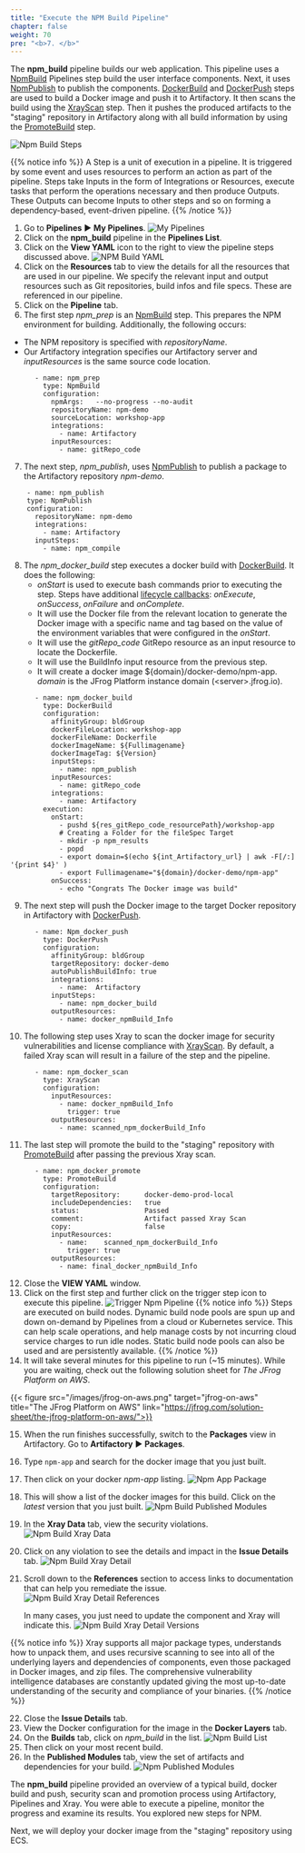 ```yaml
---
title: "Execute the NPM Build Pipeline"
chapter: false
weight: 70
pre: "<b>7. </b>"
---
```


The **npm_build** pipeline builds our web application. This pipeline uses a [NpmBuild](https://www.jfrog.com/confluence/display/JFROG/NpmBuild) Pipelines step build the user interface components. Next, it uses [NpmPublish](https://www.jfrog.com/confluence/display/JFROG/NpmPublish) to publish the components. [DockerBuild](https://www.jfrog.com/confluence/display/JFROG/DockerBuild) and [DockerPush](https://www.jfrog.com/confluence/display/JFROG/DockerPush) steps are used to build a Docker image and push it to Artifactory. It then scans the build using the [XrayScan](https://www.jfrog.com/confluence/display/JFROG/XrayScan) step. Then it pushes the produced artifacts to the "staging" repository in Artifactory along with all build information by using the [PromoteBuild](https://www.jfrog.com/confluence/display/JFROG/PromoteBuild) step.

![Npm Build Steps](/images/npm-build-pipeline-steps.svg) 

{{% notice info %}}
A Step is a unit of execution in a pipeline. It is triggered by some event and uses resources to perform an action as part of the pipeline. Steps take Inputs in the form of Integrations or Resources, execute tasks that perform the operations necessary and then produce Outputs. These Outputs can become Inputs to other steps and so on forming a dependency-based, event-driven pipeline.
{{% /notice %}}

1. Go to **Pipelines** ► **My Pipelines**.
![My Pipelines](/images/pipelines-list.png)
2. Click on the **npm_build** pipeline in the **Pipelines List**.
3. Click on the **View YAML** icon to the right to view the pipeline steps discussed above.
![NPM Build YAML](/images/npm-build-yaml.png)
4. Click on the **Resources** tab to view the details for all the resources that are used in our pipeline. We specify the relevant input and output resources such as Git repositories, build infos and file specs. These are referenced in our pipeline.
5. Click on the **Pipeline** tab.
6. The first step _npm\_prep_ is an [NpmBuild](https://www.jfrog.com/confluence/display/JFROG/NpmBuild) step. This prepares the NPM environment for building. Additionally, the following occurs:
 - The NPM repository is specified with _repositoryName_. 
 - Our Artifactory integration specifies our Artifactory server and _inputResources_ is the same source code location. 

```
      - name: npm_prep
        type: NpmBuild
        configuration:
          npmArgs:   --no-progress --no-audit
          repositoryName: npm-demo
          sourceLocation: workshop-app
          integrations:
            - name: Artifactory
          inputResources:
            - name: gitRepo_code
```

7. The next step, _npm\_publish_, uses [NpmPublish](https://www.jfrog.com/confluence/display/JFROG/NpmPublish) to publish a package to the Artifactory repository _npm-demo_.

```
    - name: npm_publish
    type: NpmPublish
    configuration:
      repositoryName: npm-demo
      integrations:
        - name: Artifactory
      inputSteps:
        - name: npm_compile
```

8. The _npm\_docker\_build_ step executes a docker build with [DockerBuild](https://www.jfrog.com/confluence/display/JFROG/DockerBuild). It does the following: 
    - _onStart_ is used to execute bash commands prior to executing the step. Steps have additional [lifecycle callbacks](https://www.jfrog.com/confluence/display/JFROG/Pipelines+Steps#PipelinesSteps-StepExecution): _onExecute_, _onSuccess_, _onFailure_ and _onComplete_.
    - It will use the Docker file from the relevant location to generate the Docker image with a specific name and tag based on the value of the environment variables that were configured in the _onStart_.
    - It will use the _gitRepo\_code_ GitRepo resource as an input resource to locate the Dockerfile.
    - It will use the BuildInfo input resource from the previous step.
    - It will create a docker image ${domain}/docker-demo/npm-app. _domain_ is the JFrog Platform instance domain (\<server\>.jfrog.io).

```
      - name: npm_docker_build
        type: DockerBuild
        configuration:
          affinityGroup: bldGroup
          dockerFileLocation: workshop-app
          dockerFileName: Dockerfile
          dockerImageName: ${Fullimagename}  
          dockerImageTag: ${Version}
          inputSteps:
            - name: npm_publish
          inputResources: 
            - name: gitRepo_code
          integrations:
            - name: Artifactory
        execution:
          onStart:
            - pushd ${res_gitRepo_code_resourcePath}/workshop-app
            # Creating a Folder for the fileSpec Target
            - mkdir -p npm_results
            - popd
            - export domain=$(echo ${int_Artifactory_url} | awk -F[/:] '{print $4}' )
            - export Fullimagename="${domain}/docker-demo/npm-app"
          onSuccess:
            - echo "Congrats The Docker image was build"
```


9. The next step will push the Docker image to the target Docker repository in Artifactory with [DockerPush](https://www.jfrog.com/confluence/display/JFROG/DockerPush). 

```
      - name: Npm_docker_push
        type: DockerPush
        configuration:
          affinityGroup: bldGroup
          targetRepository: docker-demo
          autoPublishBuildInfo: true
          integrations:
            - name:  Artifactory
          inputSteps:
            - name: npm_docker_build
          outputResources:
            - name: docker_npmBuild_Info
```

10. The following step uses Xray to scan the docker image for security vulnerabilities and license compliance with [XrayScan](https://www.jfrog.com/confluence/display/JFROG/XrayScan). By default, a failed Xray scan will result in a failure of the step and the pipeline.

```
      - name: npm_docker_scan
        type: XrayScan
        configuration:
          inputResources:
            - name: docker_npmBuild_Info
              trigger: true
          outputResources: 
            - name: scanned_npm_dockerBuild_Info
```

11. The last step will promote the build to the "staging" repository with [PromoteBuild](https://www.jfrog.com/confluence/display/JFROG/PromoteBuild) after passing the previous Xray scan.

```
      - name: npm_docker_promote
        type: PromoteBuild
        configuration:
          targetRepository:      docker-demo-prod-local
          includeDependencies:   true   
          status:                Passed
          comment:               Artifact passed Xray Scan
          copy:                  false
          inputResources:
            - name:    scanned_npm_dockerBuild_Info
              trigger: true       
          outputResources:
            - name: final_docker_npmBuild_Info 
```

12. Close the **VIEW YAML** window.
13. Click on the first step and further click on the trigger step icon to execute this pipeline. 
![Trigger Npm Pipeline](/images/trigger-npm-pipeline.png)
{{% notice info %}}
Steps are executed on build nodes. Dynamic build node pools are spun up and down on-demand by Pipelines from a cloud or Kubernetes service. This can help scale operations, and help manage costs by not incurring cloud service charges to run idle nodes. Static build node pools can also be used and are persistently available.
{{% /notice %}}
14. It will take several minutes for this pipeline to run (~15 minutes). While you are waiting, check out the following solution sheet for _The JFrog Platform on AWS_.

{{< figure src="/images/jfrog-on-aws.png" target="jfrog-on-aws" title="The JFrog Platform on AWS" link="https://jfrog.com/solution-sheet/the-jfrog-platform-on-aws/">}}

15. When the run finishes successfully, switch to the **Packages** view in Artifactory. Go to **Artifactory** ► **Packages**.
16. Type ```npm-app``` and search for the docker image that you just built.
17. Then click on your docker _npm-app_ listing.
![Npm App Package](/images/npm-app-package.png)
18. This will show a list of the docker images for this build. Click on the _latest_ version that you just built.
![Npm Build Published Modules](/images/npm-app-versions.png)
19. In the **Xray Data** tab, view the security violations.
![Npm Build Xray Data](/images/npm-build-xray-data.png)
20. Click on any violation to see the details and impact in the **Issue Details** tab.
![Npm Build Xray Detail](/images/npm-build-xray-detail.png)
21. Scroll down to the **References** section to access links to documentation that can help you remediate the issue.
![Npm Build Xray Detail References](/images/npm-build-xray-detail-references.png)

    In many cases, you just need to update the component and Xray will indicate this.
![Npm Build Xray Detail Versions](/images/npm-build-xray-detail-version.png)

{{% notice info %}}
Xray supports all major package types, understands how to unpack them, and uses recursive scanning to see into all of the underlying layers and dependencies of components, even those packaged in Docker images, and zip files.
The comprehensive vulnerability intelligence databases are constantly updated giving the most up-to-date understanding of the security and compliance of your binaries.
{{% /notice %}}

22. Close the **Issue Details** tab.
23. View the Docker configuration for the image in the **Docker Layers** tab.
24. On the **Builds** tab, click on _npm\_build_ in the list.
![Npm Build List](/images/npm-build-list.png)
25. Then click on your most recent build.
26. In the **Published Modules** tab, view the set of artifacts and dependencies for your build.
![Npm Published Modules](/images/npm-published-modules.png)

The **npm_build** pipeline provided an overview of a typical build, docker build and push, security scan and promotion process using Artifactory, Pipelines and Xray. You were able to execute a pipeline, monitor the progress and examine its results. You explored new steps for NPM.

Next, we will deploy your docker image from the "staging" repository using ECS.

